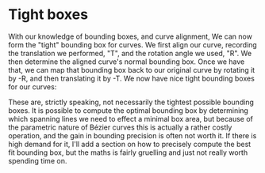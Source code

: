 # Tight boxes

With our knowledge of bounding boxes, and curve alignment, We can now form the "tight" bounding box for curves. We first align  our curve, recording the translation we performed, "T", and the rotation angle we used, "R". We then determine the aligned curve's normal bounding box. Once we have that, we can map that bounding box back to our original curve by rotating it by -R, and then translating it by -T. We now have nice tight bounding boxes for our curves:

<Graphic preset="twopanel" title="Aligning a quadratic curve" setup={this.setupQuadratic} draw={this.draw} />
<Graphic preset="twopanel" title="Aligning a cubic curve" setup={this.setupCubic} draw={this.draw} />

These are, strictly speaking, not necessarily the tightest possible bounding boxes. It is possible to compute the optimal bounding box by determining which spanning lines we need to effect a minimal box area, but because of the parametric nature of Bézier curves this is actually a rather costly operation, and the gain in bounding precision is often not worth it. If there is high demand for it, I'll add a section on how to precisely compute the best fit bounding box, but the maths is fairly gruelling and just not really worth spending time on.
